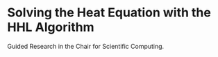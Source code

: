 # Solving the Heat Equation with the HHL Algorithm

Guided Research in the Chair for Scientific Computing. 
